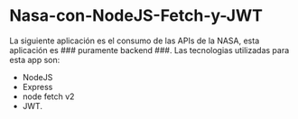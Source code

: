 # Nasa-con-NodeJS-Fetch-y-JWT
La siguiente aplicación es el consumo de las APIs de la NASA, esta aplicación es ### puramente backend ###.
Las tecnologias utilizadas para esta app son:
* NodeJS
* Express
* node fetch v2
* JWT.


